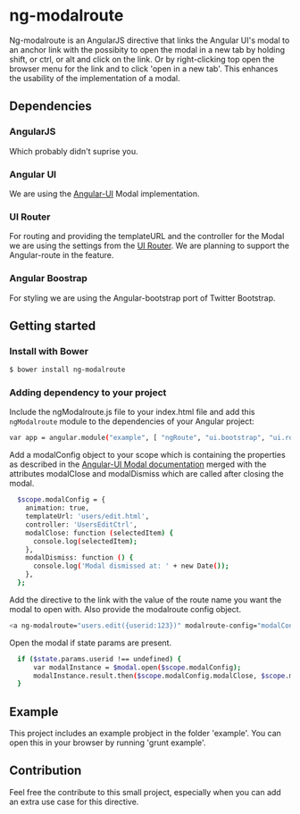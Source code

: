# ng-modalroute

Ng-modalroute is an AngularJS directive that links the Angular UI's modal to an anchor link with the possibity to open the modal in a new tab by holding shift, or ctrl, or alt and click on the link. Or by right-clicking top open the browser menu for the link and to click 'open in a new tab'. 
This enhances the usability of the implementation of a modal.

## Dependencies
### AngularJS
Which probably didn't suprise you.

### Angular UI
We are using the [Angular-UI](https://github.com/angular-ui/bootstrap) Modal implementation.

### UI Router
For routing and providing the templateURL and the controller for the Modal we are using the settings from the [UI Router](https://github.com/angular-ui/ui-router). We are planning to support the Angular-route in the feature.

### Angular Boostrap
For styling we are using the Angular-bootstrap port of Twitter Bootstrap.

## Getting started

### Install with Bower
```sh
$ bower install ng-modalroute
```
### Adding dependency to your project

Include the ngModalroute.js file to your index.html file and add this  `ngModalroute` module to the dependencies of your Angular project:
```sh
var app = angular.module("example", [ "ngRoute", "ui.bootstrap", "ui.router", "ngModalroute"])
```

Add a modalConfig object to your scope which is containing the properties as described in the [Angular-UI Modal documentation](http://angular-ui.github.io/bootstrap/#/modal) merged with the attributes modalClose and modalDismiss which are called after closing the modal.

```sh
  $scope.modalConfig = {
    animation: true,
    templateUrl: 'users/edit.html',
    controller: 'UsersEditCtrl',
    modalClose: function (selectedItem) {
      console.log(selectedItem);
    },
    modalDismiss: function () {
      console.log('Modal dismissed at: ' + new Date());
    },
  };
```

Add the directive to the link with the value of the route name you want the modal to open with. Also provide the modalroute config object.

```sh
<a ng-modalroute="users.edit({userid:123})" modalroute-config="modalConfig">
```

Open the modal if state params are present.
```sh
  if ($state.params.userid !== undefined) {
      var modalInstance = $modal.open($scope.modalConfig);
      modalInstance.result.then($scope.modalConfig.modalClose, $scope.modalConfig.modalDismiss);
  }
```

## Example
This project includes an example probject in the folder 'example'. You can open this in your browser by running 'grunt example'.

## Contribution
Feel free the contribute to this small project, especially when you can add an extra use case for this directive.
